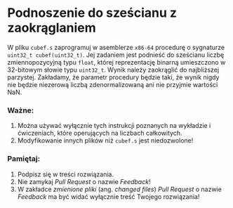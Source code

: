Podnoszenie do sześcianu z zaokrąglaniem
===

W pliku `cubef.s` zaprogramuj w asemblerze `x86-64` procedurę o sygnaturze
`uint32_t cubef(uint32_t)`. Jej zadaniem jest podnieść do sześcianu liczbę
zmiennopozycyjną typu `float`, której reprezentację binarną umieszczono w
32-bitowym słowie typu `uint32_t`. Wynik należy zaokrąglić do najbliższej parzystej.
Zakładamy, że parametr procedury będzie taki, że wynik nigdy nie będzie 
niezerową liczbą zdenormalizowaną ani nie przyjmie wartości NaN.

### Ważne:

1. Można używać wyłącznie tych instrukcji poznanych na wykładzie i ćwiczeniach,
   które operujących na liczbach całkowitych.
2. Modyfikowanie innych plików niż `cubef.s` jest niedozwolone!

### Pamiętaj:

1. Podpisz się w treści rozwiązania.
2. Nie zamykaj _Pull Request_ o nazwie _Feedback_!
3. W zakładce _zmienione pliki_ (ang. _changed files_) _Pull Request_ o nazwie
   _Feedback_ ma być widać wyłącznie treść Twojego rozwiązania!
